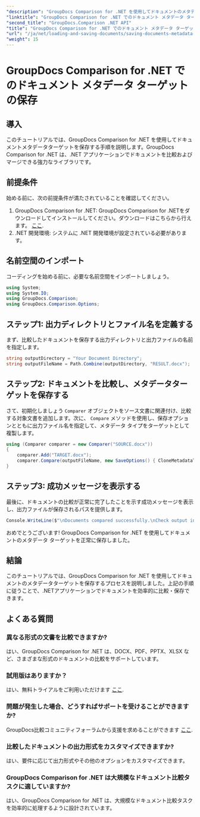 ```yaml
---
"description": "GroupDocs Comparison for .NET を使用してドキュメントのメタデータターゲットを保存する方法を学びましょう。.NETアプリケーションで効率的にドキュメントを比較するための簡単な手順です。"
"linktitle": "GroupDocs Comparison for .NET でのドキュメント メタデータ ターゲットの保存"
"second_title": "GroupDocs.Comparison .NET API"
"title": "GroupDocs Comparison for .NET でのドキュメント メタデータ ターゲットの保存"
"url": "/ja/net/loading-and-saving-documents/saving-documents-metadata-target/"
"weight": 15
---
```


# GroupDocs Comparison for .NET でのドキュメント メタデータ ターゲットの保存

## 導入
このチュートリアルでは、GroupDocs Comparison for .NET を使用してドキュメントメタデータターゲットを保存する手順を説明します。GroupDocs Comparison for .NET は、.NET アプリケーションでドキュメントを比較およびマージできる強力なライブラリです。
## 前提条件
始める前に、次の前提条件が満たされていることを確認してください。
1. GroupDocs Comparison for .NET: GroupDocs Comparison for .NETをダウンロードしてインストールしてください。ダウンロードはこちらから行えます。 [ここ](https://releases。groupdocs.com/comparison/net/).
2. .NET 開発環境: システムに .NET 開発環境が設定されている必要があります。

## 名前空間のインポート
コーディングを始める前に、必要な名前空間をインポートしましょう。
```csharp
using System;
using System.IO;
using GroupDocs.Comparison;
using GroupDocs.Comparison.Options;
```
## ステップ1: 出力ディレクトリとファイル名を定義する
まず、比較したドキュメントを保存する出力ディレクトリと出力ファイルの名前を指定します。
```csharp
string outputDirectory = "Your Document Directory";
string outputFileName = Path.Combine(outputDirectory, "RESULT.docx");
```
## ステップ2: ドキュメントを比較し、メタデータターゲットを保存する
さて、初期化しましょう `Comparer` オブジェクトをソース文書に関連付け、比較する対象文書を追加します。次に、 `Compare` メソッドを使用し、保存オプションとともに出力ファイル名を指定して、メタデータ タイプをターゲットとして複製します。
```csharp
using (Comparer comparer = new Comparer("SOURCE.docx"))
{
    comparer.Add("TARGET.docx");
    comparer.Compare(outputFileName, new SaveOptions() { CloneMetadataType = MetadataType.Target });
}
```
## ステップ3: 成功メッセージを表示する
最後に、ドキュメントの比較が正常に完了したことを示す成功メッセージを表示し、出力ファイルが保存されるパスを提供します。
```csharp
Console.WriteLine($"\nDocuments compared successfully.\nCheck output in {outputDirectory}.");
```
おめでとうございます! GroupDocs Comparison for .NET を使用してドキュメントのメタデータ ターゲットを正常に保存しました。

## 結論
このチュートリアルでは、GroupDocs Comparison for .NET を使用してドキュメントのメタデータターゲットを保存するプロセスを説明しました。上記の手順に従うことで、.NETアプリケーションでドキュメントを効率的に比較・保存できます。
## よくある質問
### 異なる形式の文書を比較できますか?
はい、GroupDocs Comparison for .NET は、DOCX、PDF、PPTX、XLSX など、さまざまな形式のドキュメントの比較をサポートしています。
### 試用版はありますか？
はい、無料トライアルをご利用いただけます [ここ](https://releases。groupdocs.com/).
### 問題が発生した場合、どうすればサポートを受けることができますか?
GroupDocs比較コミュニティフォーラムから支援を求めることができます [ここ](https://forum。groupdocs.com/c/comparison/12).
### 比較したドキュメントの出力形式をカスタマイズできますか?
はい、要件に応じて出力形式やその他のオプションをカスタマイズできます。
### GroupDocs Comparison for .NET は大規模なドキュメント比較タスクに適していますか?
はい、GroupDocs Comparison for .NET は、大規模なドキュメント比較タスクを効率的に処理するように設計されています。